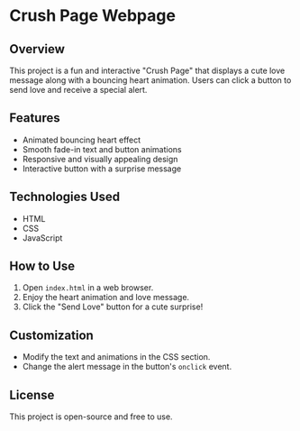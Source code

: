 # Crush Page Webpage

## Overview
This project is a fun and interactive "Crush Page" that displays a cute love message along with a bouncing heart animation. Users can click a button to send love and receive a special alert.

## Features
- Animated bouncing heart effect
- Smooth fade-in text and button animations
- Responsive and visually appealing design
- Interactive button with a surprise message

## Technologies Used
- HTML
- CSS
- JavaScript

## How to Use
1. Open `index.html` in a web browser.
2. Enjoy the heart animation and love message.
3. Click the "Send Love" button for a cute surprise!

## Customization
- Modify the text and animations in the CSS section.
- Change the alert message in the button's `onclick` event.

## License
This project is open-source and free to use.


